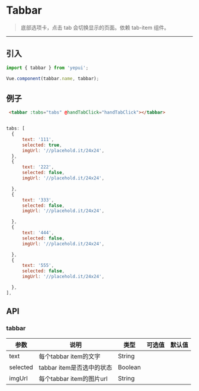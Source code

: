 # Tabbar

> 底部选项卡，点击 tab 会切换显示的页面。依赖 tab-item 组件。

-------------

## 引入

```javascript
import { tabbar } from 'yepui';

Vue.component(tabbar.name, tabbar);
```

## 例子


```html
 <tabbar :tabs="tabs" @handTabClick="handTabClick"></tabbar>
```

```js

tabs: [
  {
      text: '111',
      selected: true,
      imgUrl: '//placehold.it/24x24',
  },
  {
      text: '222',
      selected: false,
      imgUrl: '//placehold.it/24x24',

  },
  {
      text: '333',
      selected: false,
      imgUrl: '//placehold.it/24x24',

  },
  {
      text: '444',
      selected: false,
      imgUrl: '//placehold.it/24x24',

  },
  {
      text: '555',
      selected: false,
      imgUrl: '//placehold.it/24x24',

  },
],

```

## API

### tabbar
| 参数 | 说明 | 类型 | 可选值 | 默认值 |
|------|-------|---------|-------|--------|
| text | 每个tabbar item的文字 | String | |  |
| selected | tabbar item是否选中的状态 | Boolean | |  |
| imgUrl | 每个tabbar item的图片url | String | |  |


